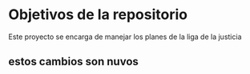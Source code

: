 # Objetivos de la repositorio

Este proyecto se encarga de manejar los planes de la liga de la justicia


## estos cambios son nuvos

